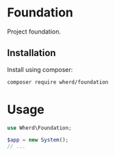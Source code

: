 # Foundation

Project foundation.

## Installation

Install using composer:

```bash
composer require wherd/foundation
```

# Usage

```php
use Wherd\Foundation;

$app = new System();
// ...
```